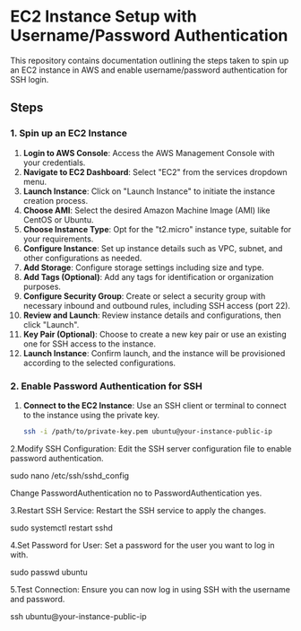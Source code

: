 # EC2 Instance Setup with Username/Password Authentication

This repository contains documentation outlining the steps taken to spin up an EC2 instance in AWS and enable username/password authentication for SSH login.

## Steps

### 1. Spin up an EC2 Instance

1. **Login to AWS Console**: Access the AWS Management Console with your credentials.
2. **Navigate to EC2 Dashboard**: Select "EC2" from the services dropdown menu.
3. **Launch Instance**: Click on "Launch Instance" to initiate the instance creation process.
4. **Choose AMI**: Select the desired Amazon Machine Image (AMI) like CentOS or Ubuntu.
5. **Choose Instance Type**: Opt for the "t2.micro" instance type, suitable for your requirements.
6. **Configure Instance**: Set up instance details such as VPC, subnet, and other configurations as needed.
7. **Add Storage**: Configure storage settings including size and type.
8. **Add Tags (Optional)**: Add any tags for identification or organization purposes.
9. **Configure Security Group**: Create or select a security group with necessary inbound and outbound rules, including SSH access (port 22).
10. **Review and Launch**: Review instance details and configurations, then click "Launch".
11. **Key Pair (Optional)**: Choose to create a new key pair or use an existing one for SSH access to the instance.
12. **Launch Instance**: Confirm launch, and the instance will be provisioned according to the selected configurations.

### 2. Enable Password Authentication for SSH

1. **Connect to the EC2 Instance**: Use an SSH client or terminal to connect to the instance using the private key.
   ```bash
   ssh -i /path/to/private-key.pem ubuntu@your-instance-public-ip

2.Modify SSH Configuration: Edit the SSH server configuration file to enable password authentication.

  sudo nano /etc/ssh/sshd_config

  Change PasswordAuthentication no to PasswordAuthentication yes.

3.Restart SSH Service: Restart the SSH service to apply the changes.

  sudo systemctl restart sshd

4.Set Password for User: Set a password for the user you want to log in with.

  sudo passwd ubuntu

5.Test Connection: Ensure you can now log in using SSH with the username and password.

  ssh ubuntu@your-instance-public-ip
